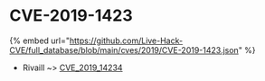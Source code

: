 # CVE-2019-1423
{% embed url="https://github.com/Live-Hack-CVE/full_database/blob/main/cves/2019/CVE-2019-1423.json" %}

* Rivaill ~> [CVE_2019_14234](https://www.alice-snow.ru/2019/database/cve-2019-1423/cve_2019_14234-rivaill)